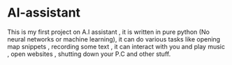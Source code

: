 # AI-assistant
This is my first project on A.I assistant , it is written in pure python (No neural networks or machine learning), it can do various tasks 
like opening map snippets , recording some text , it can interact with you and play music , open websites , shutting down your P.C and other stuff.
